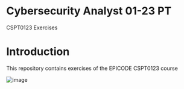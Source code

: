 # Cybersecurity Analyst 01-23 PT
CSPT0123 Exercises 

# Introduction

This repository contains exercises of the EPICODE CSPT0123 course


![image](https://user-images.githubusercontent.com/55353939/220435087-74adfd86-d1a6-48fd-8c4a-b428da4c8b2a.png)



